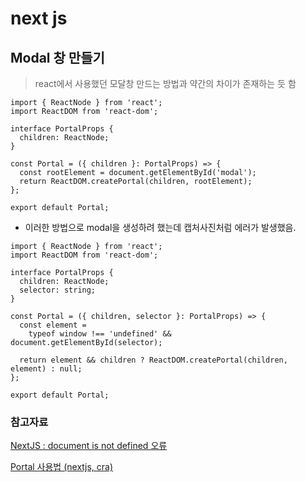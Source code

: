 # next js

## Modal 창 만들기

> react에서 사용했던 모달창 만드는 방법과 약간의 차이가 존재하는 듯 함

```TS
import { ReactNode } from 'react';
import ReactDOM from 'react-dom';

interface PortalProps {
  children: ReactNode;
}

const Portal = ({ children }: PortalProps) => {
  const rootElement = document.getElementById('modal');
  return ReactDOM.createPortal(children, rootElement);
};

export default Portal;
```

- 이러한 방법으로 modal을 생성하려 했는데 캡처사진처럼 에러가 발생했음.

```TS
import { ReactNode } from 'react';
import ReactDOM from 'react-dom';

interface PortalProps {
  children: ReactNode;
  selector: string;
}

const Portal = ({ children, selector }: PortalProps) => {
  const element =
    typeof window !== 'undefined' && document.getElementById(selector);

  return element && children ? ReactDOM.createPortal(children, element) : null;
};

export default Portal;
```

### 참고자료

[NextJS : document is not defined 오류](https://ryuhojin.tistory.com/8)

[Portal 사용법 (nextjs, cra)](https://kyounghwan01.github.io/blog/React/next/use-portal/#next%E1%84%8B%E1%85%A6%E1%84%89%E1%85%A5-portal-%E1%84%89%E1%85%A1%E1%84%8B%E1%85%AD%E1%86%BC%E1%84%92%E1%85%A1%E1%84%80%E1%85%B5)
